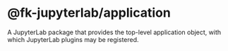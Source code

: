 # @fk-jupyterlab/application

A JupyterLab package that provides the top-level application object,
with which JupyterLab plugins may be registered.
